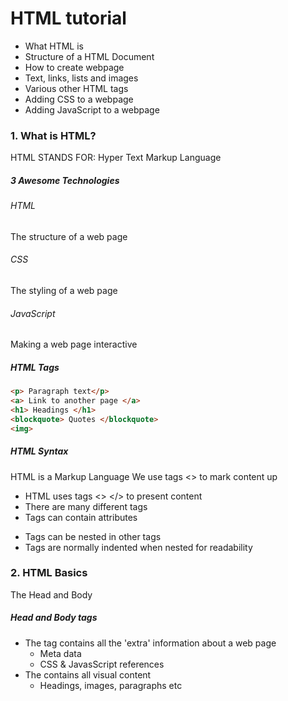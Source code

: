 # HTML tutorial

- What HTML is
- Structure of a HTML Document
- How to create webpage
- Text, links, lists and images
- Various other HTML tags
- Adding CSS to a webpage
- Adding JavaScript to a webpage

### 1. What is HTML?

HTML STANDS FOR: Hyper Text Markup Language

##### 3 Awesome Technologies

###### HTML

The structure of a web page

###### CSS

The styling of a web page

###### JavaScript

Making a web page interactive

##### HTML Tags

```html
<p> Paragraph text</p>
<a> Link to another page </a>
<h1> Headings </h1>
<blockquote> Quotes </blockquote>
<img>
```

##### HTML Syntax

HTML is a Markup Language We use tags <> to mark content up

- HTML uses tags <> </> to present content
- There are many different tags
- Tags can contain attributes <p class="myclass">
- Tags can be nested in other tags
- Tags are normally indented when nested for readability

### 2. HTML Basics

The Head and Body

##### Head and Body tags

- The <head> tag contains all the 'extra' information about a web page
    - Meta data
    - CSS & JavasScript references
- The <body> contains all visual content
    - Headings, images, paragraphs etc